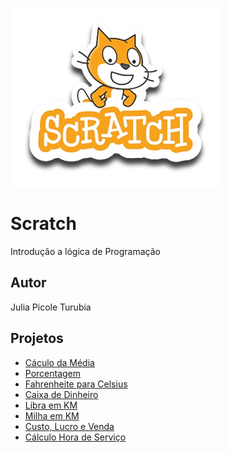 ![Github](scratch.png)
# Scratch
Introdução a lógica de Programação 
## Autor
Julia Picole Turubia
## Projetos
- [Cáculo da Média](https://scratch.mit.edu/projects/881963507)
- [Porcentagem](https://scratch.mit.edu/projects/882637426)
- [Fahrenheite para Celsius](https://scratch.mit.edu/projects/882611802)
- [Caixa de Dinheiro](https://scratch.mit.edu/projects/883243920)
- [Libra em KM](https://scratch.mit.edu/projects/885238575)
- [Milha em KM](https://scratch.mit.edu/projects/885293817)
- [Custo, Lucro e Venda](https://scratch.mit.edu/projects/885296304)
- [Cálculo Hora de Serviço](https://scratch.mit.edu/projects/885298628)



